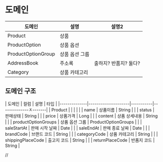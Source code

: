 # 도메인

| 도메인                | 설명                  | 설명2             |
|--------------------|---------------------|-----------------|
| Product            | 상품                  |                 |
| ProductOption      | 상품 옵션               |                 |
| ProductOptionGroup | 상품 옵션 그룹            |                 |
| AddressBook        | 주소록                 | 출하지? 반품지? 둘다?   |
| Category           | 상품 카테고리             |                 |

## 도메인 구조
| 도메인          | 컬럼                  | 설명        | 타입                  |
|--------------|---------------------|-----------|--------------ㅈ-------|
| Product      |                     |           |                     |
|              | name                | 상품이름      | String              |
|              | status              | 판매상태      | String              |
|              | price               | 상품가격      | Long                |
|              | content             | 상품 상세내용   | String              |
|              | productOptionGroups | 상품 옵션 그룹  | ProductOptionGroups |
|              | saleStartAt         | 판매 시작 날짜  | Date                |
|              | saleEndAt           | 판매 종료 날짜  | Date                |
|              | brandCode           | 브랜드 코드     | String          |
|              | categoryCode        | 상품 카테고리   | String     |
|              | shippingPlaceCode   | 출고지 코드    | String              |
|              | returnPlaceCode     | 반품지 코드    | String              |


//